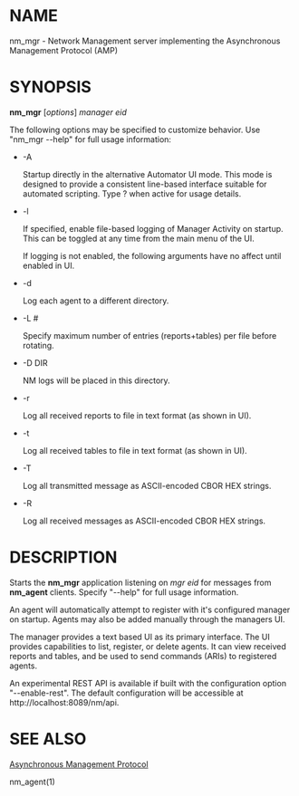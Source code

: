# NAME

nm\_mgr - Network Management server implementing the Asynchronous Management Protocol (AMP)

# SYNOPSIS

**nm\_mgr** \[_options_\] _manager eid_

The following options may be specified to customize behavior.  Use "nm\_mgr --help" for full usage information:

- -A

    Startup directly in the alternative Automator UI mode. This mode is
    designed to provide a consistent line-based interface suitable for
    automated scripting.  Type ? when active for usage details.

- -l

    If specified, enable file-based logging of Manager Activity on startup.  This can be toggled at any time from the main menu of the UI.

    If logging is not enabled, the following arguments have no affect until enabled in UI.

- -d

    Log each agent to a different directory.

- -L #

    Specify maximum number of entries (reports+tables) per file before rotating.

- -D DIR

    NM logs will be placed in this directory.

- -r

    Log all received reports to file in text format (as shown in UI).

- -t

    Log all received tables to file in text format (as shown in UI).

- -T

    Log all transmitted message as ASCII-encoded CBOR HEX strings.

- -R

    Log all received messages as ASCII-encoded CBOR HEX strings.

# DESCRIPTION

Starts the **nm\_mgr** application listening on _mgr eid_ for messages from **nm\_agent** clients.  Specify "--help" for full usage information.

An agent will automatically attempt to register with it's configured manager on startup.  Agents may also be added manually through the managers UI.

The manager provides a text based UI as its primary interface.  The UI provides capabilities to list, register, or delete agents. It can view received reports and tables, and be used to send commands (ARIs) to registered agents.

An experimental REST API is available if built with the configuration option "--enable-rest".  The default configuration will be accessible at http://localhost:8089/nm/api.

# SEE ALSO

[Asynchronous Management Protocol](https://datatracker.ietf.org/doc/draft-birrane-dtn-amp/)

nm\_agent(1)
